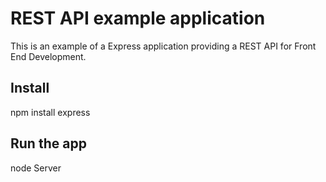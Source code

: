 # REST API example application

This is an example of a Express application providing a REST
API for Front End Development.

## Install

npm install express

## Run the app

node Server





